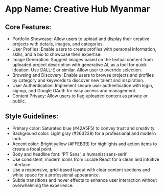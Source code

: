 # **App Name**: Creative Hub Myanmar

## Core Features:

- Portfolio Showcase: Allow users to upload and display their creative projects with details, images, and categories.
- User Profiles: Enable users to create profiles with personal information, skills, and a bio to showcase their expertise.
- Image Generation: Suggest images based on the textual content from uploaded project description with generative AI, as a tool for quick ideation. Use DALL-E or similar. Allow user to override selection.
- Browsing and Discovery: Enable users to browse projects and profiles by category and keywords to discover new talent and inspiration.
- User Authentication: Implement secure user authentication with login, signup, and Google OAuth for easy access and management.
- Content Privacy: Allow users to flag uploaded content as private or public.

## Style Guidelines:

- Primary color: Saturated blue (#42A5F5) to convey trust and creativity.
- Background color: Light gray (#263238) for a professional and modern look.
- Accent color: Bright yellow (#FFEB3B) for highlights and action items to create a focal point.
- Body and headline font: 'PT Sans', a humanist sans-serif.
- Use consistent, modern icons from Lucide React for a clean and intuitive interface.
- Use a responsive, grid-based layout with clear content sections and white space for a professional appearance.
- Subtle transitions and hover effects to enhance user interaction without overwhelming the experience.